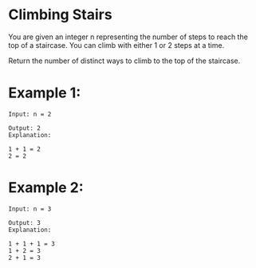 # Climbing Stairs

You are given an integer n representing the number of steps to reach the top of a staircase. You can climb with either 1 or 2 steps at a time.

Return the number of distinct ways to climb to the top of the staircase.

# Example 1:
```
Input: n = 2

Output: 2
Explanation:

1 + 1 = 2
2 = 2
```
# Example 2:
```
Input: n = 3

Output: 3
Explanation:

1 + 1 + 1 = 3
1 + 2 = 3
2 + 1 = 3
```